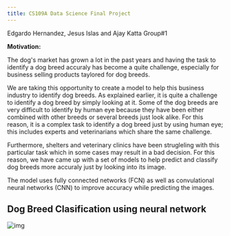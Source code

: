 ```yaml
---
title: CS109A Data Science Final Project
---
```


Edgardo Hernandez, Jesus Islas and Ajay Katta Group#1

**Motivation:**

The dog's market has grown a lot in the past years and having the task to identify a dog breed accuraly has become a quite challenge, especially for business selling products taylored for dog breeds. 

We are taking this opportunity to create a model to help this business industry to identify dog breeds. As explained earlier, it is quite a challenge to identify a dog breed by simply looking at it. Some of the dog breeds are very difficult to identify by human eye because they have been either combined with other breeds or several breeds just look alike. For this reason, it is a complex task to identify a dog breed just by using human eye; this includes experts and veterinarians which share the same challenge.

Furthermore, shelters and veterinary clinics have been strugleling with this particular task which in some cases may result in a bad decision. For this reason, we have came up with  a set of models to help predict and classify dog breeds more accuraly just by looking into its image.

The model uses fully connected networks (FCN) as well as convulational neural networks (CNN) to improve accuracy while predicting the images. 

## Dog Breed Clasification using neural network 

![img](https://cdn-images-1.medium.com/max/1600/1*bHnak3AMWoAFRBd5PnifpQ.png)


